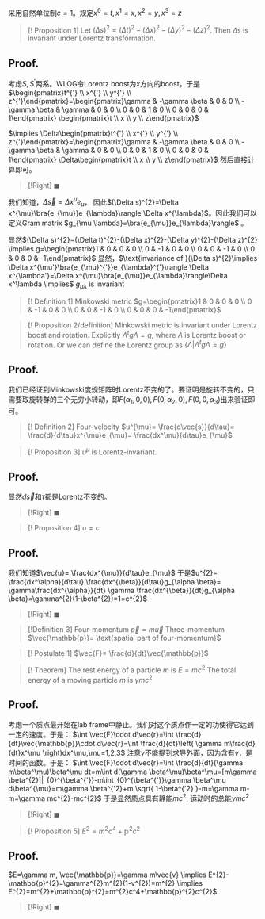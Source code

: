 
采用自然单位制$c=1$。规定$x^0=t,x^1=x,x^2=y,x^3=z$

>[! Proposition 1]
>Let $(\Delta s)^{2}=(\Delta t)^{2}-(\Delta x)^{2}-(\Delta y)^{2}-(\Delta z)^{2}$. Then $\Delta s$ is invariant under Lorentz transformation.

## Proof.

考虑$S,S^{'}$两系。WLOG令Lorentz boost为$x$方向的boost。于是
$\begin{pmatrix}t^{'} \\ x^{'} \\ y^{'} \\ z^{'}\end{pmatrix}=\begin{pmatrix}\gamma & -\gamma \beta & 0 & 0  \\ -\gamma \beta & \gamma & 0 & 0 \\ 0 & 0 & 1 & 0 \\ 0 & 0 & 0 & 1\end{pmatrix} \begin{pmatrix}t \\ x \\ y \\ z\end{pmatrix}$

$\implies \Delta\begin{pmatrix}t^{'} \\ x^{'} \\ y^{'} \\ z^{'}\end{pmatrix}=\begin{pmatrix}\gamma & -\gamma \beta & 0 & 0  \\ -\gamma \beta & \gamma & 0 & 0 \\ 0 & 0 & 1 & 0 \\ 0 & 0 & 0 & 1\end{pmatrix} \Delta\begin{pmatrix}t \\ x \\ y \\ z\end{pmatrix}$
然后直接计算即可。
>[!Right]
>$\blacksquare$

我们知道，$\Delta \vec{s}=\Delta x^{\mu}e_{\mu}$， 因此$(\Delta s)^{2}=\Delta x^{\mu}\bra{e_{\mu}}e_{\lambda}\rangle \Delta x^{\lambda}$。因此我们可以定义Gram matrix $g_{\mu \lambda}=\bra{e_{\mu}}e_{\lambda}\rangle$ 。

显然$(\Delta s)^{2}=(\Delta t)^{2}-(\Delta x)^{2}-(\Delta y)^{2}-(\Delta z)^{2} \implies g=\begin{pmatrix}1 & 0 & 0 & 0 \\ 0 & -1 & 0 & 0 \\ 0 & 0 & -1 & 0  \\ 0 & 0 & 0 & -1\end{pmatrix}$
显然，$\text{invariance of }(\Delta s)^{2}\implies \Delta x^{\mu'}\bra{e_{\mu}^{'}}e_{\lambda}^{'}\rangle \Delta x^{\lambda'}=\Delta x^{\mu}\bra{e_{\mu}}e_{\lambda}\rangle\Delta x^\lambda \implies$ $g_{\mu \lambda}$ is invariant

>[! Definition 1]
>Minkowski metric $g=\begin{pmatrix}1 & 0 & 0 & 0 \\ 0 & -1 & 0 & 0 \\ 0 & 0 & -1 & 0 \\ 0 & 0 & 0 & -1\end{pmatrix}$
>

>[! Proposition 2/definition]
>Minkowski metric is invariant under Lorentz boost and rotation. Explicitly $\Lambda^tg\Lambda=g$, where $\Lambda$ is Lorentz boost or rotation. 
>Or we can define the Lorentz group as $\{\Lambda|\Lambda^tg\Lambda=g\}$

## Proof.
我们已经证到Minkowski度规矩阵时Lorentz不变的了。要证明是旋转不变的，只需要取旋转群的三个无穷小转动，即$F(\alpha_{1},0,0),F(0,\alpha_{2},0), F(0,0,\alpha_{3})$出来验证即可。

>[! Definition 2]
>Four-velocity $u^{\mu}= \frac{d\vec{s}}{d\tau}= \frac{d}{d\tau}x^{\mu}e_{\mu}= \frac{dx^\mu}{d\tau}e_{\mu}$


>[! Proposition 3]
>$u^\mu$ is Lorentz-invariant.

## Proof.
显然$d\vec{s}$和$\tau$都是Lorentz不变的。
>[!Right]
>$\blacksquare$

>[! Proposition 4]
>$u=c$

## Proof.
我们知道$\vec{u}= \frac{dx^{\mu}}{d\tau}e_{\mu}$
于是$u^{2}= \frac{dx^\alpha}{d\tau} \frac{dx^{\beta}}{d\tau}g_{\alpha \beta}= \gamma\frac{dx^{\alpha}}{dt} \gamma \frac{dx^{\beta}}{dt}g_{\alpha \beta}=\gamma^{2}(1-\beta^{2})=1=c^{2}$
>[!Right]
>$\blacksquare$

>[!Definition 3]
>Four-momentum $\vec{p}=m \vec{u}$
>Three-momentum $\vec{\mathbb{p}}= \text{spatial part of four-momentum}$

>[! Postulate 1]
>$\vec{F}= \frac{d}{dt}\vec{\mathbb{p}}$

>[! Theorem]
>The rest energy of a particle $m$ is $E=mc^{2}$
>The total energy of a moving particle $m$ is $\gamma mc^{2}$

## Proof.

考虑一个质点最开始在lab frame中静止。我们对这个质点作一定的功使得它达到一定的速度。于是：
$\int \vec{F}\cdot d\vec{r}=\int \frac{d}{dt}\vec{\mathbb{p}}\cdot d\vec{r}=\int \frac{d}{dt}\left( \gamma m\frac{d}{dt}x^\mu \right)dx^\mu,\mu=1,2,3$
注意$\gamma$不能提到求导外面，因为含有$v$，是时间的函数。于是：
$\int \vec{F}\cdot d\vec{r}=\int \frac{d}{dt}(\gamma m\beta^\mu)\beta^\mu dt=m\int d(\gamma \beta^\mu)\beta^\mu=[m\gamma \beta^{2}]|_{0}^{\beta^{'}}-m\int_{0}^{\beta^{'}}\gamma \beta^\mu d\beta^{\mu}=m\gamma \beta^{'2}+m \sqrt{ 1-\beta^{'2} }-m=\gamma m-m=\gamma mc^{2}-mc^{2}$
于是显然质点具有静能$mc^{2}$, 运动时的总能$\gamma mc^{2}$
>[!Right]
>$\blacksquare$

>[! Proposition 5]
>$E^{2}=m^{2}c^4+\mathbb{p}^{2}c^{2}$

## Proof.
$E=\gamma m, \vec{\mathbb{p}}=\gamma m\vec{v} \implies E^{2}-\mathbb{p}^{2}=\gamma^{2}m^{2}(1-v^{2})=m^{2} \implies E^{2}=m^{2}+\mathbb{p}^{2}=m^{2}c^4+\mathbb{p}^{2}c^{2}$
>[!Right]
>$\blacksquare$



